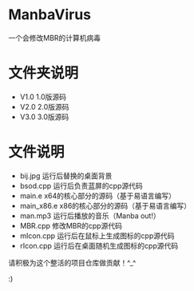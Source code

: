 # ManbaVirus

一个会修改MBR的计算机病毒

# 文件夹说明

- V1.0 1.0版源码
- V2.0 2.0版源码
- V3.0 3.0版源码

# 文件说明

- bij.jpg 运行后替换的桌面背景
- bsod.cpp 运行后负责蓝屏的cpp源代码
- main.e x64的核心部分的源码（基于易语言编写）
- main_x86.e x86的核心部分的源码（基于易语言编写）
- man.mp3 运行后播放的音乐（Manba out!）
- MBR.cpp 修改MBR的cpp源代码
- mIcon.cpp 运行后在鼠标上生成图标的cpp源代码
- rIcon.cpp 运行后在桌面随机生成图标的cpp源代码

请积极为这个整活的项目仓库做贡献！^_^

:)

